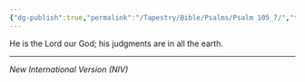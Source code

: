 ```yaml
---
{"dg-publish":true,"permalink":"/Tapestry/Bible/Psalms/Psalm 105_7/","title":"Psalm 105:7","hide":true,"tags":["bible-verse","bible-verse"],"dgHomeLink":true,"dgShowLocalGraph":true,"dgEnableSearch":true}
---
```


He is the Lord our God; his judgments are in all the earth.

---
*New International Version (NIV)*